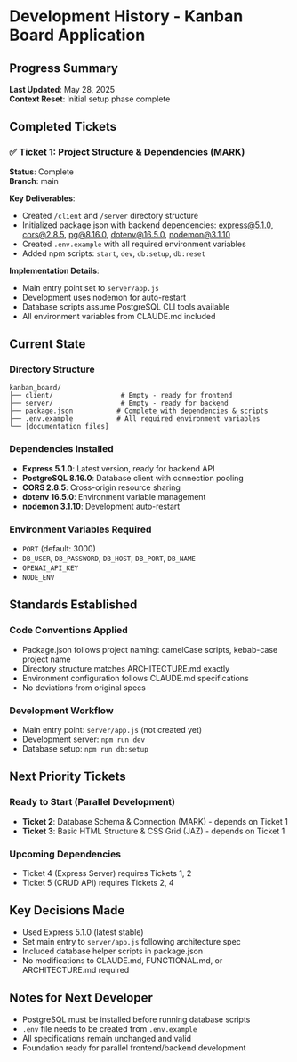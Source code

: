 # Development History - Kanban Board Application

## Progress Summary
**Last Updated**: May 28, 2025  
**Context Reset**: Initial setup phase complete

## Completed Tickets

### ✅ Ticket 1: Project Structure & Dependencies (MARK)
**Status**: Complete  
**Branch**: main  

**Key Deliverables**:
- Created `/client` and `/server` directory structure
- Initialized package.json with backend dependencies: express@5.1.0, cors@2.8.5, pg@8.16.0, dotenv@16.5.0, nodemon@3.1.10
- Created `.env.example` with all required environment variables
- Added npm scripts: `start`, `dev`, `db:setup`, `db:reset`

**Implementation Details**:
- Main entry point set to `server/app.js`
- Development uses nodemon for auto-restart
- Database scripts assume PostgreSQL CLI tools available
- All environment variables from CLAUDE.md included

## Current State

### Directory Structure
```
kanban_board/
├── client/                 # Empty - ready for frontend
├── server/                 # Empty - ready for backend
├── package.json           # Complete with dependencies & scripts
├── .env.example           # All required environment variables
└── [documentation files]
```

### Dependencies Installed
- **Express 5.1.0**: Latest version, ready for backend API
- **PostgreSQL 8.16.0**: Database client with connection pooling
- **CORS 2.8.5**: Cross-origin resource sharing
- **dotenv 16.5.0**: Environment variable management
- **nodemon 3.1.10**: Development auto-restart

### Environment Variables Required
- `PORT` (default: 3000)
- `DB_USER`, `DB_PASSWORD`, `DB_HOST`, `DB_PORT`, `DB_NAME`
- `OPENAI_API_KEY`
- `NODE_ENV`

## Standards Established

### Code Conventions Applied
- Package.json follows project naming: camelCase scripts, kebab-case project name
- Directory structure matches ARCHITECTURE.md exactly
- Environment configuration follows CLAUDE.md specifications
- No deviations from original specs

### Development Workflow
- Main entry point: `server/app.js` (not created yet)
- Development server: `npm run dev`
- Database setup: `npm run db:setup`

## Next Priority Tickets

### Ready to Start (Parallel Development)
- **Ticket 2**: Database Schema & Connection (MARK) - depends on Ticket 1
- **Ticket 3**: Basic HTML Structure & CSS Grid (JAZ) - depends on Ticket 1

### Upcoming Dependencies
- Ticket 4 (Express Server) requires Tickets 1, 2
- Ticket 5 (CRUD API) requires Tickets 2, 4

## Key Decisions Made
- Used Express 5.1.0 (latest stable)
- Set main entry to `server/app.js` following architecture spec
- Included database helper scripts in package.json
- No modifications to CLAUDE.md, FUNCTIONAL.md, or ARCHITECTURE.md required

## Notes for Next Developer
- PostgreSQL must be installed before running database scripts
- `.env` file needs to be created from `.env.example`
- All specifications remain unchanged and valid
- Foundation ready for parallel frontend/backend development
